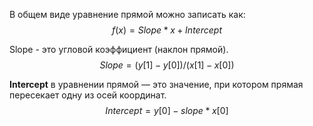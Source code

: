 
В общем виде уравнение прямой можно записать как:
$$f(x) = Slope * x + Intercept$$

Slope - это угловой коэффициент (наклон прямой).
$$ Slope = (y[1]- y[0]) / (x[1] - x[0]) $$

**Intercept** в уравнении прямой — это значение, при котором прямая пересекает одну из осей координат.
$$Intercept = y[0] - slope * x[0]$$
